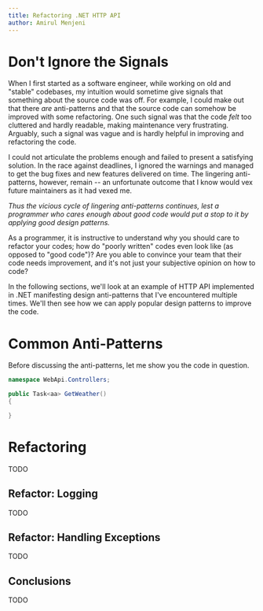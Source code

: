 ```yaml
---
title: Refactoring .NET HTTP API
author: Amirul Menjeni
---
```


# Don't Ignore the Signals

When I first started as a software engineer, while working on old and
"stable" codebases, my intuition would sometime give signals that something
about the source code was off. For example, I could make out that there _are_
anti-patterns and that the source code can somehow be improved with some
refactoring. One such signal was that the code _felt_ too cluttered and hardly
readable, making maintenance very frustrating. Arguably, such a signal was vague
and is hardly helpful in improving and refactoring the code.

I could not articulate the problems enough and failed to present
a satisfying solution. In the race against deadlines, I ignored the
warnings and managed to get the bug fixes and new features delivered on
time. The lingering anti-patterns, however, remain -- an unfortunate outcome
that I know would vex future maintainers as it had vexed me.

_Thus the vicious cycle of lingering anti-patterns continues, lest a  programmer
who cares enough about good code would put a stop to it by applying good 
design patterns._

As a programmer, it is instructive to understand why you should care to refactor
your codes; how do "poorly written" codes even look like (as opposed to "good
code")? Are you able to convince your team that their code needs improvement,
and it's not just your subjective opinion on how to code?

In the following sections, we'll look at an example of HTTP API implemented in
.NET manifesting design anti-patterns that I've encountered multiple times.
We'll then see how we can apply popular design patterns to improve the code.

# Common Anti-Patterns

Before discussing the anti-patterns, let me show you the code in question.

```csharp
namespace WebApi.Controllers;

public Task<aa> GetWeather()
{

}
```

# Refactoring

TODO

## Refactor: Logging

TODO

## Refactor: Handling Exceptions

TODO

## Conclusions

TODO